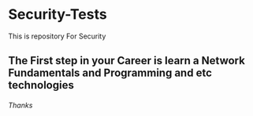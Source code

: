 # Security-Tests
This is repository For Security 

## The First step in your Career is learn a Network Fundamentals and Programming and etc technologies 
###### Thanks 
